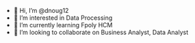 - 👋 Hi, I’m @dnoug12
- 👀 I’m interested in Data Processing
- 🌱 I’m currently learning Fpoly HCM
- 💞️ I’m looking to collaborate on Business Analyst, Data Analyst


<!---
dnoug12/dnoug12 is a ✨ special ✨ repository because its `README.md` (this file) appears on your GitHub profile.
You can click the Preview link to take a look at your changes.
--->

